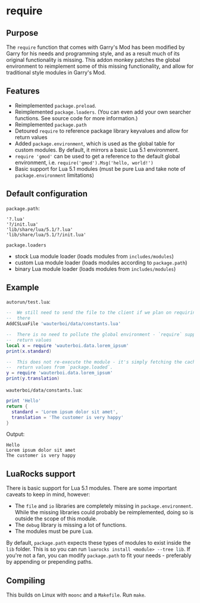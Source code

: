 # require

## Purpose

The `require` function that comes with Garry's Mod has been modified by Garry
for his needs and programming style, and as a result much of its original
functionality is missing. This addon monkey patches the global environment to
reimplement some of this missing functionality, and allow for traditional
style modules in Garry's Mod.

## Features
* Reimplemented `package.preload`.
* Reimplemented `package.loaders`. (You can even add your own searcher
  functions. See source code for more information.)
* Reimplemented `package.path`
* Detoured `require` to reference package library keyvalues and allow for return
  values
* Added `package.environment`, which is used as the global table for custom
  modules. By default, it mirrors a basic Lua 5.1 environment.
* `require 'gmod'` can be used to get a reference to the default global
  environment, i.e. `require('gmod').Msg('hello, world!')`
* Basic support for Lua 5.1 modules (must be pure Lua and take note of
  `package.environment` limitations)

## Default configuration
`package.path`:
```
'?.lua'
'?/init.lua'
'lib/share/lua/5.1/?.lua'
'lib/share/lua/5.1/?/init.lua'
```

`package.loaders`
* stock Lua module loader (loads modules from `includes/modules`)
* custom Lua module loader (loads modules according to `package.path`)
* binary Lua module loader (loads modules from `includes/modules`)

## Example
`autorun/test.lua`:
```lua
--  We still need to send the file to the client if we plan on requiring it
--  there
AddCSLuaFile 'wauterboi/data/constants.lua'

--  There is no need to pollute the global environment - `require` supports
--  return values
local x = require 'wauterboi.data.lorem_ipsum'
print(x.standard)

--  This does not re-execute the module - it's simply fetching the cached
--  return values from `package.loaded`.
y = require 'wauterboi.data.lorem_ipsum'
print(y.translation)
```

`wauterboi/data/constants.lua`:
```lua
print 'Hello'
return {
  standard = 'Lorem ipsum dolor sit amet',
  translation = 'The customer is very happy'
}
```

Output:
```
Hello
Lorem ipsum dolor sit amet
The customer is very happy
```

## LuaRocks support
There is basic support for Lua 5.1 modules. There are some important caveats
to keep in mind, however:

* The `file` and `io` libraries are completely missing in `package.environment`.
  While the missing libraries could probably be reimplemented, doing so is
  outside the scope of this module.
* The `debug` library is missing a lot of functions.
* The modules must be pure Lua.

By default, `package.path` expects these types of modules to exist inside the
`lib` folder. This is so you can run `luarocks install <module> --tree lib`. If
you're not a fan, you can modify `package.path` to fit your needs - preferably
by appending or prepending paths.

## Compiling
This builds on Linux with `moonc` and a `Makefile`. Run `make`.
